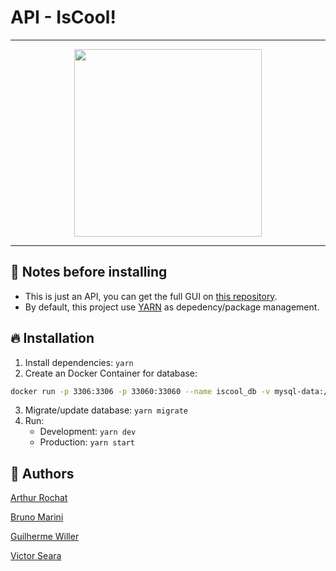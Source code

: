 # API - IsCool!

***
<p align="center">
<img src="https://raw.githubusercontent.com/wiki/IsCoolTech/tis3/img/iscool.png" width="300">
</p>

***

## :ledger: Notes before installing
- This is just an API, you can get the full GUI on [this repository](https://github.com/Wodam/iscool-web).
- By default, this project use [YARN](https://yarnpkg.com) as depedency/package management.
## :fire: Installation
1. Install dependencies: `yarn`
2. Create an Docker Container for database: 
```bash
docker run -p 3306:3306 -p 33060:33060 --name iscool_db -v mysql-data:/var/lib/mysql -e MYSQL_ROOT_PASSWORD=$ROOT_PASSWORD -e MYSQL_DATABASE=iscool -d mysql:5.7.25 --character-set-server=utf8mb4 --collation-server=utf8mb4_unicode_ci
```
3. Migrate/update database: `yarn migrate`
4. Run:
   - Development: `yarn dev`
   - Production: `yarn start`
## :busts_in_silhouette: Authors
[Arthur Rochat](https://github.com/arthurrochat)

[Bruno Marini](https://github.com/TheMarini)

[Guilherme Willer](https://github.com/guigawiller)

[Victor Seara](https://github.com/victorseara)
